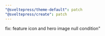 ```yaml
---
"@sveltepress/theme-default": patch
"@sveltepress/create": patch
---
```


fix: feature icon and hero image null condition"
